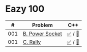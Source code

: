# Eazy 100

|#|Problem|C++|
|:--:|----|:--:|
|001|[B. Power Socket](https://atcoder.jp/contests/abc139/tasks/abc139_b)|[✅](https://atcoder.jp/contests/abc139/submissions/47980132) / [📝](./001/main.cpp)|
|001|[C. Rally](https://atcoder.jp/contests/abc156/tasks/abc156_c)|[✅](https://atcoder.jp/contests/abc156/submissions/47989604) / [📝](./002/main.cpp)|
